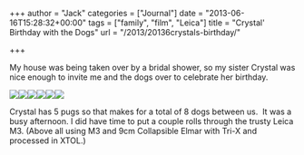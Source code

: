 +++
author = "Jack"
categories = ["Journal"]
date = "2013-06-16T15:28:32+00:00"
tags = ["family", "film", "Leica"]
title = "Crystal' Birthday with the Dogs"
url = "/2013/20136crystals-birthday/"

+++

My house was being taken over by a bridal shower, so my sister Crystal was nice enough to invite me and the dogs over to celebrate her birthday.&nbsp;

<div class="image-gallery-wrapper">
  <img src="/img/2013/06/2013-Roll-018_20.jpg" /><img src="/img/2013/06/2013-Roll-018_22.jpg" /><img src="/img/2013/06/2013-Roll-018_25.jpg" /><img src="/img/2013/06/2013-Roll-018_26.jpg" /><img src="/img/2013/06/2013-Roll-018_30.jpg" /><img src="/img/2013/06/2013-Roll-018_09.jpg" />
</div>

Crystal has 5 pugs so that makes for a total of 8 dogs between us.&nbsp; It was a busy afternoon. I did have time to put a couple rolls through the trusty Leica M3. (Above all using M3 and 9cm Collapsible Elmar with Tri-X and processed in XTOL.)